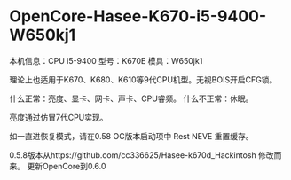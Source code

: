 # OpenCore-Hasee-K670-i5-9400-W650kj1



本机信息：CPU  i5-9400
型号：K670E
模具：W650jk1

理论上也适用于K670、K680、K610等9代CPU机型。无视BOIS开启CFG锁。



什么正常：亮度、显卡、网卡、声卡、CPU睿频。
什么不正常：休眠。







亮度通过仿冒7代CPU实现。

如一直进恢复模式，请在0.58 OC版本启动项中 Rest NEVE 重置缓存。


0.5.8版本从https://github.com/cc336625/Hasee-k670d_Hackintosh 修改而来。
更新OpenCore到0.6.0

